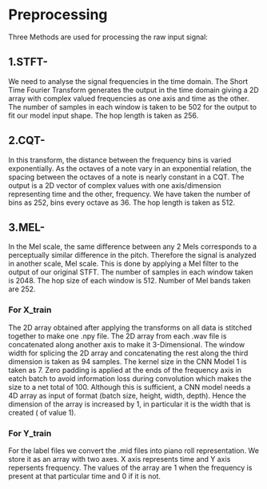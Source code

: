 # Preprocessing </br>
Three Methods are used for processing the raw input signal:
## 1.STFT-
We need to analyse the signal frequencies in the time domain. The Short Time Fourier Transform generates the output in the time domain giving a 2D array
with complex valued frequencies as one axis and time as the other.
The number of samples in each window is taken to be 502 for the output to fit our model input shape.
The hop length is taken as 256.



## 2.CQT-
In this transform, the distance between the frequency bins is varied exponentially. As the octaves of a note vary in an exponential relation, the spacing between the octaves of a note is nearly constant in a CQT. The output is a 2D vector of complex
values with one axis/dimension representing time and the other, frequency. We have taken the number of bins as 252, bins every octave as 36.
The hop length is taken as 512.

## 3.MEL-
In the Mel scale, the same difference between any 2 Mels corresponds to a perceptually
similar difference in the pitch. Therefore the signal is analyzed in another scale, Mel scale.
This is done by applying a Mel filter to the output of our original STFT.
The number of samples in each window taken is 2048.
The hop size of each window is 512.
Number of Mel bands taken are 252.

### For X_train
The 2D array obtained after applying the transforms on all data is stitched together to make
one .npy file. The 2D array from each .wav file is concatenated along another axis to make it 3-Dimensional. The window width for splicing the 2D array and concatenating the rest along the third dimension is taken as 94 samples. The kernel size in the CNN Model 1 is taken as 7. Zero padding is applied at the ends of the frequency axis in eatch batch to avoid information loss during convolution which makes the size to a net total of 100. Although this is sufficient, a CNN model needs a 4D array as input of
format (batch size, height, width, depth). Hence the dimension of the array is increased by 1, in particular it is the width that is created ( of value 1).
### For Y_train
For the label files we convert the .mid files into piano roll representation. We store
it as an array with two axes. X axis represents time and Y axis repersents frequency.
The values of the array are 1 when the frequency is present at that particular time and 0 if it
is not.
